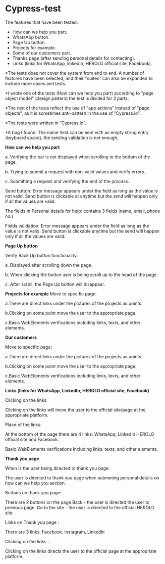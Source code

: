 # Cypress-test
The features that have been tested:

- How can we help you part.
- WhatsApp button.
- Page Up button.
- Projects for example.
- Some of our customers part.
- Thanks page (after sending personal details for contacting).
- Links (links for WhatsApp, linkedIn, HEROLO official site, Facebook).

*The tests does not cover the system from end to end.
A number of features have been selected, and their "suites" can also be expanded to include
more cases and tests.

*I wrote one of the tests (How can we help you part) according to "page object model" (design
pattern) the test is divided for 2 parts.

*The rest of the tests reflect the use of "app actions" instead of "page objects", as it is
sometimes anti-pattern in the use of "Cypress.io".

*The tests were written in "Cypress.io".

*A bug I found: The name field can be sent with an empty string entry (keyboard space), the existing validation is not enough.

**How can we help you part**

a. Verifying the bar is not displayed when scrolling to the bottom of the page.

b. Trying to submit a request with non-valid values and verify errors.

c. Submitting a request and verifying the end of the process.

Send button:
Error message appears under the field as long as the value is not valid.
Send button is clickable at anytime but the send will happen only if all the values are valid.

The fields in Personal details for help:
contains 3 fields (name, email, phone no.)

Fields validation:
Error message appears under the field as long as the value is not valid.
Send button is clickable anytime but the send will happen only if all the values are valid.

**Page Up button**

Verify Back Up button functionality:

a. Displayed after scrolling down the page.

b. When clicking the button user is being scroll up to the head of the page.

c. After scroll, the Page Up button will disappear.

**Projects for example**
Move to specific page:

a.There are direct links under the pictures of the projects as points.

b.Clicking on some point move the user to the appropriate page.

c.Basic WebElements verifications including links, texts, and other elements.

**Our customers**

Move to specific page:

a.There are direct links under the pictures of the projects as points.

b.Clicking on some point move the user to the appropriate page.

c.Basic WebElements verifications including links, texts, and other elements.

**Links (links for WhatsApp, LinkedIn, HEROLO official site, Facebook)**

Clicking on the links:

Clicking on the links will move the user to the official site/page at the appropriate platform.

Place of the links:

At the bottom of the page there are 4 links: WhatsApp, LinkedIn HEROLO official
site and Facebook.

Basic WebElements verifications including links, texts, and other elements.

**Thank you page**

When is the user being directed to thank you page:

The user is directed to thank you page when submeting personal details on how can we help you section.

Buttons on thank you page:

There are 2 buttons on the page
Back - the user is directed the user to previous page.
Go to the site - the user is directed to the official HEROLO site.

Links on Thank you page :

There are 3 links: Facebook, Instagram, LinkedIn

Clicking on the links :

Clicking on the links directs the user to the official page at the appropriate platform.

